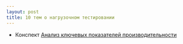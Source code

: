 ```yaml
---
layout: post
title: 10 тем о нагрузочном тестировании
---
```


- Конспект [Анализ ключевых показателей производительности](https://habrahabr.ru/company/microsoft/blog/271547/)
